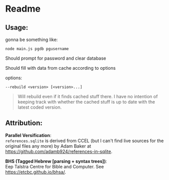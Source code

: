 # Readme

## Usage:

gonna be something like:

```
node main.js pgdb pgusername
```

Should prompt for password and clear database

Should fill with data from cache according to options

options:

`--rebuild <version> [<version>...]`

> Will rebuild <version> even if it finds cached stuff there. I have no intention of keeping track with whether the cached stuff is up to date with the latest coded version.

## Attribution:

**Parallel Versification**:<br />
`references.sqlite` is derived from CCEL (but I can't find live sources for the original files any more) by Adam Baker at <https://github.com/adamb924/references-in-sqlite>.

**BHS (Tagged Hebrew [parsing + syntax trees])**:<br />
Eep Talstra Centre for Bible and Computer. See <https://etcbc.github.io/bhsa/>.
